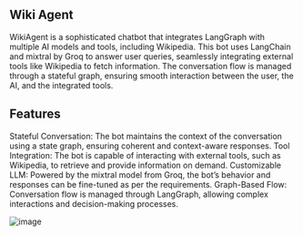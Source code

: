 ## Wiki Agent
WikiAgent is a sophisticated chatbot that integrates LangGraph with multiple AI models and tools, including Wikipedia. This bot uses LangChain and mixtral by Groq to answer user queries, seamlessly integrating external tools like Wikipedia to fetch information. The conversation flow is managed through a stateful graph, ensuring smooth interaction between the user, the AI, and the integrated tools.

## Features
Stateful Conversation: The bot maintains the context of the conversation using a state graph, ensuring coherent and context-aware responses.
Tool Integration: The bot is capable of interacting with external tools, such as Wikipedia, to retrieve and provide information on demand.
Customizable LLM: Powered by the mixtral model from Groq, the bot’s behavior and responses can be fine-tuned as per the requirements.
Graph-Based Flow: Conversation flow is managed through LangGraph, allowing complex interactions and decision-making processes.


![image](https://github.com/user-attachments/assets/a87ee129-2225-4c51-bf80-5263a0a40820)
